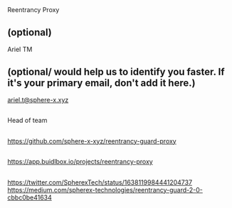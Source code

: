 ## <PROJECT NAME>
Reentrancy Proxy

## <YOUR FULL NAME> (optional)
Ariel TM

## <Used Email in Buidlbox> (optional/ would help us to identify you faster. If it's your primary email, don't add it here.)
ariel.t@sphere-x.xyz

## <YOUR ROLE ON THE TEAM>
Head of team

## <LINK TO THE PROJECT REPOSITORY>
https://github.com/sphere-x-xyz/reentrancy-guard-proxy

## <LINK TO BUIDLBOX SUBMISSION>
https://app.buidlbox.io/projects/reentrancy-proxy

## <ANY LINKS TO YOUR SOCIALS THAT YOU WANT PEOPLE TO SEE WHO MIGHT COME ACROSS YOUR SUBMISSION IN THE FUTURE>
https://twitter.com/SpherexTech/status/1638119984441204737
https://medium.com/spherex-technologies/reentrancy-guard-2-0-cbbc0be41634
